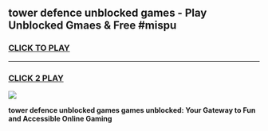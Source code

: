 
## tower defence unblocked games - Play Unblocked Gmaes & Free #mispu
<h3>
<a href="https://news.freeplayer.one?title=tower_defence_unblocked_games&ref=03M">CLICK TO PLAY</a></h3>
<hr>

<h3>
<a href="https://news.freeplayer.one?title=tower_defence_unblocked_games&ref=03M">CLICK 2 PLAY</a>
  
</h3>

<a href="https://news.freeplayer.one?title=tower_defence_unblocked_games&ref=03M"><img src="https://clearcache.store/games.png"></a>


**tower defence unblocked games games unblocked: Your Gateway to Fun and Accessible Online Gaming**
